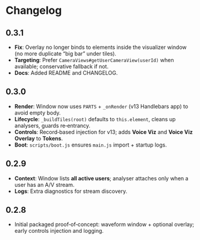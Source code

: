 # Changelog

## 0.3.1
- **Fix**: Overlay no longer binds to elements inside the visualizer window (no more duplicate “big bar” under tiles).
- **Targeting**: Prefer `CameraViews#getUserCameraView(userId)` when available; conservative fallback if not.
- **Docs**: Added README and CHANGELOG.

## 0.3.0
- **Render**: Window now uses `PARTS` + `_onRender` (v13 Handlebars app) to avoid empty body.
- **Lifecycle**: `_buildTiles(root)` defaults to `this.element`, cleans up analysers, guards re‑entrancy.
- **Controls**: Record‑based injection for v13; adds **Voice Viz** and **Voice Viz Overlay** to **Tokens**.
- **Boot**: `scripts/boot.js` ensures `main.js` import + startup logs.

## 0.2.9
- **Context**: Window lists **all active users**; analyser attaches only when a user has an A/V stream.
- **Logs**: Extra diagnostics for stream discovery.

## 0.2.8
- Initial packaged proof‑of‑concept: waveform window + optional overlay; early controls injection and logging.
